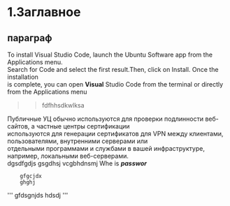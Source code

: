 #	1.Заглавное
##		параграф
To install Visual Studio Code, launch the Ubuntu Software app from the Applications menu.<br>
Search for Code and select the first result.Then, click on Install. Once the installation<br>
is complete, you can open **Visual** Studio Code from the terminal or directly from the Applications menu<br>
>>fdfhhsdkwlksa<br>

Публичные УЦ обычно используются для проверки подлинности веб-сайтов, а частные центры сертификации<br>
используются для генерации сертификатов  для VPN между клиентами, пользователями, внутренними серверами или<br>
отдельными программами и службами в вашей инфраструктуре, например, локальными веб-серверами.<br>
	dgsdfgdjs
		gsgdhsj
			vcgbhdnsmj
Whe is 
***passwor***

		gfgcjdx
		ghghj
'''
gfdsgnjds
hdsdj
'''
